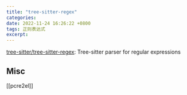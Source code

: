 ```yaml
---
title: "tree-sitter-regex"
categories: 
date: 2022-11-24 16:26:22 +0800
tags: 正则表达式
excerpt: 
---
```


[tree-sitter/tree-sitter-regex](https://github.com/tree-sitter/tree-sitter-regex): Tree-sitter parser for regular expressions










## Misc

[[pcre2el]]

